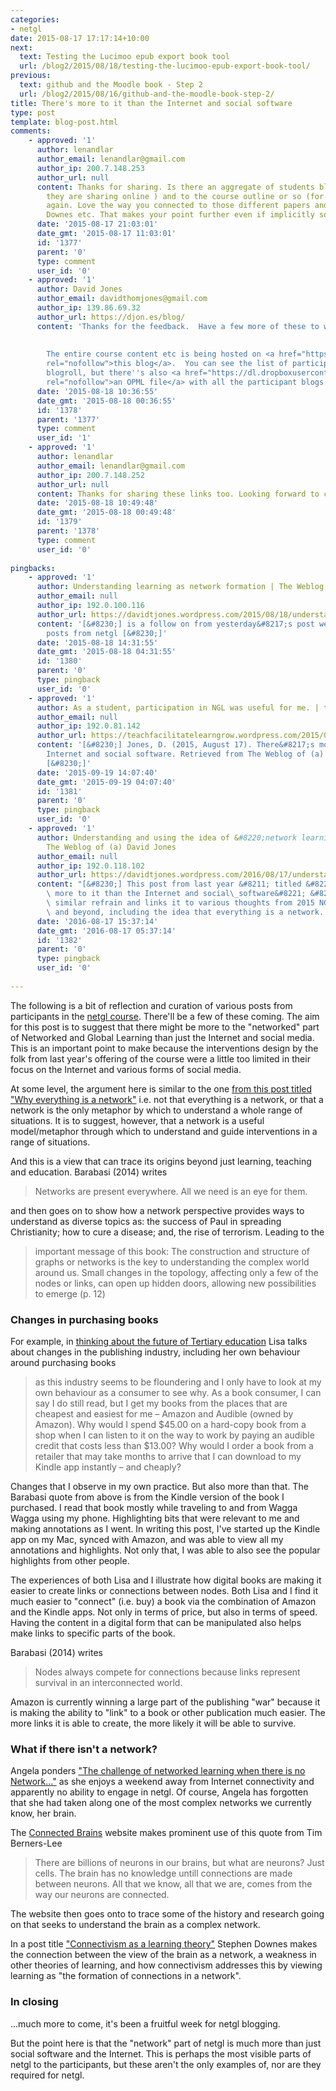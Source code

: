 ```yaml
---
categories:
- netgl
date: 2015-08-17 17:17:14+10:00
next:
  text: Testing the Lucimoo epub export book tool
  url: /blog2/2015/08/18/testing-the-lucimoo-epub-export-book-tool/
previous:
  text: github and the Moodle book - Step 2
  url: /blog2/2015/08/16/github-and-the-moodle-book-step-2/
title: There's more to it than the Internet and social software
type: post
template: blog-post.html
comments:
    - approved: '1'
      author: lenandlar
      author_email: lenandlar@gmail.com
      author_ip: 200.7.148.253
      author_url: null
      content: Thanks for sharing. Is there an aggregate of students blogs  (assuming
        they are sharing online ) and to the course outline or so (for free ie ). Thanks
        again. Love the way you connected to those different papers and ideas - Barabasi,
        Downes etc. That makes your point further even if implicitly so
      date: '2015-08-17 21:03:01'
      date_gmt: '2015-08-17 11:03:01'
      id: '1377'
      parent: '0'
      type: comment
      user_id: '0'
    - approved: '1'
      author: David Jones
      author_email: davidthomjones@gmail.com
      author_ip: 139.86.69.32
      author_url: https://djon.es/blog/
      content: 'Thanks for the feedback.  Have a few more of these to write.
    
    
        The entire course content etc is being hosted on <a href="https://netgl.wordpress.com/"
        rel="nofollow">this blog</a>.  You can see the list of participant blogs in the
        blogroll, but there''s also <a href="https://dl.dropboxusercontent.com/u/14025788/edu8117/2015/edu8117_Participant_Blogs.opml"
        rel="nofollow">an OPML file</a> with all the participant blogs.'
      date: '2015-08-18 10:36:55'
      date_gmt: '2015-08-18 00:36:55'
      id: '1378'
      parent: '1377'
      type: comment
      user_id: '1'
    - approved: '1'
      author: lenandlar
      author_email: lenandlar@gmail.com
      author_ip: 200.7.148.252
      author_url: null
      content: Thanks for sharing these links too. Looking forward to checking them out
      date: '2015-08-18 10:49:48'
      date_gmt: '2015-08-18 00:49:48'
      id: '1379'
      parent: '1378'
      type: comment
      user_id: '0'
    
pingbacks:
    - approved: '1'
      author: Understanding learning as network formation | The Weblog of (a) David Jones
      author_email: null
      author_ip: 192.0.100.116
      author_url: https://davidtjones.wordpress.com/2015/08/18/understanding-learning-as-network-formation/
      content: '[&#8230;] is a follow on from yesterday&#8217;s post weaving in a few
        posts from netgl [&#8230;]'
      date: '2015-08-18 14:31:55'
      date_gmt: '2015-08-18 04:31:55'
      id: '1380'
      parent: '0'
      type: pingback
      user_id: '0'
    - approved: '1'
      author: As a student, participation in NGL was useful for me. | teachfacilitatelearngrow
      author_email: null
      author_ip: 192.0.81.142
      author_url: https://teachfacilitatelearngrow.wordpress.com/2015/09/19/as-a-student-participation-in-ngl-was-useful-for-me/
      content: '[&#8230;] Jones, D. (2015, August 17). There&#8217;s more to it than the
        Internet and social software. Retrieved from The Weblog of (a) David Jones: https://davidtjones.wordpress.com/2015/08/17/theres-more-to-it-than-the-internet-and-social-software&#8230;
        [&#8230;]'
      date: '2015-09-19 14:07:40'
      date_gmt: '2015-09-19 04:07:40'
      id: '1381'
      parent: '0'
      type: pingback
      user_id: '0'
    - approved: '1'
      author: Understanding and using the idea of &#8220;network learning&#8221; &#8211;
        The Weblog of (a) David Jones
      author_email: null
      author_ip: 192.0.118.102
      author_url: https://davidtjones.wordpress.com/2016/08/17/understanding-and-using-the-idea-of-network-learning/
      content: "[&#8230;] This post from last year &#8211; titled &#8220;There\u2019s\
        \ more to it than the Internet and social\_software&#8221; &#8211; picks up a\
        \ similar refrain and links it to various thoughts from 2015 NGL participants\
        \ and beyond, including the idea that everything is a network. [&#8230;]"
      date: '2016-08-17 15:37:14'
      date_gmt: '2016-08-17 05:37:14'
      id: '1382'
      parent: '0'
      type: pingback
      user_id: '0'
    
---
```

The following is a bit of reflection and curation of various posts from participants in the [netgl course](https://netgl.wordpress.com/). There'll be a few of these coming. The aim for this post is to suggest that there might be more to the "networked" part of Networked and Global Learning than just the Internet and social media. This is an important point to make because the interventions design by the folk from last year's offering of the course were a little too limited in their focus on the Internet and various forms of social media.

At some level, the argument here is similar to the one [from this post titled "Why everything is a network"](https://networkscience.wordpress.com/2011/11/21/why-everything-is-a-network/) i.e. not that everything is a network, or that a network is the only metaphor by which to understand a whole range of situations. It is to suggest, however, that a network is a useful model/metaphor through which to understand and guide interventions in a range of situations.

And this is a view that can trace its origins beyond just learning, teaching and education. Barabasi (2014) writes

> Networks are present everywhere. All we need is an eye for them.

and then goes on to show how a network perspective provides ways to understand as diverse topics as: the success of Paul in spreading Christianity; how to cure a disease; and, the rise of terrorism. Leading to the

> important message of this book: The construction and structure of graphs or networks is the key to understanding the complex world around us. Small changes in the topology, affecting only a few of the nodes or links, can open up hidden doors, allowing new possibilities to emerge (p. 12)

### Changes in purchasing books

For example, in [thinking about the future of Tertiary education](https://lisaaurisch.wordpress.com/2015/08/16/tertiary-education-restructured/) Lisa talks about changes in the publishing industry, including her own behaviour around purchasing books

> as this industry seems to be floundering and I only have to look at my own behaviour as a consumer to see why. As a book consumer, I can say I do still read, but I get my books from the places that are cheapest and easiest for me – Amazon and Audible (owned by Amazon). Why would I spend $45.00 on a hard-copy book from a shop when I can listen to it on the way to work by paying an audible credit that costs less than $13.00? Why would I order a book from a retailer that may take months to arrive that I can download to my Kindle app instantly – and cheaply?

Changes that I observe in my own practice. But also more than that. The Barabasi quote from above is from the Kindle version of the book I purchased. I read that book mostly while traveling to and from Wagga Wagga using my phone. Highlighting bits that were relevant to me and making annotations as I went. In writing this post, I've started up the Kindle app on my Mac, synced with Amazon, and was able to view all my annotations and highlights. Not only that, I was able to also see the popular highlights from other people.

The experiences of both Lisa and I illustrate how digital books are making it easier to create links or connections between nodes. Both Lisa and I find it much easier to "connect" (i.e. buy) a book via the combination of Amazon and the Kindle apps. Not only in terms of price, but also in terms of speed. Having the content in a digital form that can be manipulated also helps make links to specific parts of the book.

Barabasi (2014) writes

> Nodes always compete for connections because links represent survival in an interconnected world.

Amazon is currently winning a large part of the publishing "war" because it is making the ability to "link" to a book or other publication much easier. The more links it is able to create, the more likely it will be able to survive.

### What if there isn't a network?

Angela ponders ["The challenge of networked learning when there is no Network..."](https://teachfacilitatelearngrow.wordpress.com/2015/08/10/the-challenge-of-networked-learning-when-there-is-no-network/) as she enjoys a weekend away from Internet connectivity and apparently no ability to engage in netgl. Of course, Angela has forgotten that she had taken along one of the most complex networks we currently know, her brain.

The [Connected Brains](http://home.kpn.nl/stam7883/) website makes prominent use of this quote from Tim Berners-Lee

> There are billions of neurons in our brains, but what are neurons? Just cells. The brain has no knowledge untill connections are made between neurons. All that we know, all that we are, comes from the way our neurons are connected.

The website then goes onto to trace some of the history and research going on that seeks to understand the brain as a complex network.

In a post title ["Connectivism as a learning theory"](http://halfanhour.blogspot.com.au/2014/04/connectivism-as-learning-theory.html) Stephen Downes makes the connection between the view of the brain as a network, a weakness in other theories of learning, and how connectivism addresses this by viewing learning as "the formation of connections in a network".

### In closing

...much more to come, it's been a fruitful week for netgl blogging.

But the point here is that the "network" part of netgl is much more than just social software and the Internet. This is perhaps the most visible parts of netgl to the participants, but these aren't the only examples of, nor are they required for netgl.